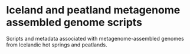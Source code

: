 # Iceland and peatland metagenome assembled genome scripts
Scripts and metadata associated with metagenome-assembled genomes from Icelandic hot springs and peatlands.
